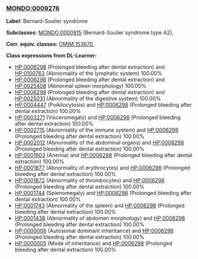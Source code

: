 
### [MONDO:0009276](http://purl.obolibrary.org/obo/MONDO_0009276)
**Label:** Bernard-Soulier syndrome

**Subclasses:** [MONDO:0000915](http://purl.obolibrary.org/obo/MONDO_0000915) (Bernard-Soulier syndrome type A2), 

**Corr. equiv. classes:** [OMIM:153670](http://purl.obolibrary.org/obo/OMIM_153670), 

**Class expressions from DL-Learner:**

- [HP:0006298](http://purl.obolibrary.org/obo/HP_0006298) (Prolonged bleeding after dental extraction) and [HP:0100763](http://purl.obolibrary.org/obo/HP_0100763) (Abnormality of the lymphatic system) 100.00%
- [HP:0006298](http://purl.obolibrary.org/obo/HP_0006298) (Prolonged bleeding after dental extraction) and [HP:0025408](http://purl.obolibrary.org/obo/HP_0025408) (Abnormal spleen morphology) 100.00%
- [HP:0006298](http://purl.obolibrary.org/obo/HP_0006298) (Prolonged bleeding after dental extraction) and [HP:0025031](http://purl.obolibrary.org/obo/HP_0025031) (Abnormality of the digestive system) 100.00%
- [HP:0004447](http://purl.obolibrary.org/obo/HP_0004447) (Poikilocytosis) and [HP:0006298](http://purl.obolibrary.org/obo/HP_0006298) (Prolonged bleeding after dental extraction) 100.00%
- [HP:0003271](http://purl.obolibrary.org/obo/HP_0003271) (Visceromegaly) and [HP:0006298](http://purl.obolibrary.org/obo/HP_0006298) (Prolonged bleeding after dental extraction) 100.00%
- [HP:0002715](http://purl.obolibrary.org/obo/HP_0002715) (Abnormality of the immune system) and [HP:0006298](http://purl.obolibrary.org/obo/HP_0006298) (Prolonged bleeding after dental extraction) 100.00%
- [HP:0002012](http://purl.obolibrary.org/obo/HP_0002012) (Abnormality of the abdominal organs) and [HP:0006298](http://purl.obolibrary.org/obo/HP_0006298) (Prolonged bleeding after dental extraction) 100.00%
- [HP:0001903](http://purl.obolibrary.org/obo/HP_0001903) (Anemia) and [HP:0006298](http://purl.obolibrary.org/obo/HP_0006298) (Prolonged bleeding after dental extraction) 100.00%
- [HP:0001877](http://purl.obolibrary.org/obo/HP_0001877) (Abnormality of erythrocytes) and [HP:0006298](http://purl.obolibrary.org/obo/HP_0006298) (Prolonged bleeding after dental extraction) 100.00%
- [HP:0001872](http://purl.obolibrary.org/obo/HP_0001872) (Abnormality of thrombocytes) and [HP:0006298](http://purl.obolibrary.org/obo/HP_0006298) (Prolonged bleeding after dental extraction) 100.00%
- [HP:0001744](http://purl.obolibrary.org/obo/HP_0001744) (Splenomegaly) and [HP:0006298](http://purl.obolibrary.org/obo/HP_0006298) (Prolonged bleeding after dental extraction) 100.00%
- [HP:0001743](http://purl.obolibrary.org/obo/HP_0001743) (Abnormality of the spleen) and [HP:0006298](http://purl.obolibrary.org/obo/HP_0006298) (Prolonged bleeding after dental extraction) 100.00%
- [HP:0001438](http://purl.obolibrary.org/obo/HP_0001438) (Abnormality of abdomen morphology) and [HP:0006298](http://purl.obolibrary.org/obo/HP_0006298) (Prolonged bleeding after dental extraction) 100.00%
- [HP:0000006](http://purl.obolibrary.org/obo/HP_0000006) (Autosomal dominant inheritance) and [HP:0006298](http://purl.obolibrary.org/obo/HP_0006298) (Prolonged bleeding after dental extraction) 100.00%
- [HP:0000005](http://purl.obolibrary.org/obo/HP_0000005) (Mode of inheritance) and [HP:0006298](http://purl.obolibrary.org/obo/HP_0006298) (Prolonged bleeding after dental extraction) 100.00%


